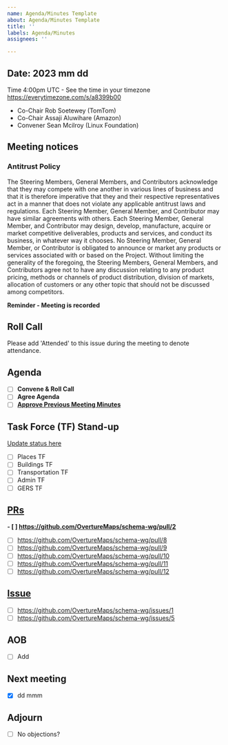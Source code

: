 ```yaml
---
name: Agenda/Minutes Template
about: Agenda/Minutes Template
title: ''
labels: Agenda/Minutes
assignees: ''

---
```


## Date: 2023 mm dd 
Time 4:00pm UTC - See the time in your timezone https://everytimezone.com/s/a8399b00

- Co-Chair Rob Soetewey (TomTom)
- Co-Chair Assaji Aluwihare (Amazon)
- Convener Sean Mcilroy (Linux Foundation)

## Meeting notices

### Antitrust Policy

The Steering Members, General Members, and Contributors acknowledge that they may compete with one another in various lines of business and that it is therefore imperative that they and their respective representatives act in a manner that does not violate any applicable antitrust laws and regulations. Each Steering Member, General Member, and Contributor may have similar agreements with others. Each Steering Member, General Member, and Contributor may design, develop, manufacture, acquire or market competitive deliverables, products and services, and conduct its business, in whatever way it chooses. No Steering Member, General Member, or Contributor is obligated to announce or market any products or services associated with or based on the Project. Without limiting the generality of the foregoing, the Steering Members, General Members, and Contributors agree not to have any discussion relating to any product pricing, methods or channels of product distribution, division of markets, allocation of customers or any other topic that should not be discussed among competitors.

**Reminder - Meeting is recorded**

## Roll Call

Please add 'Attended' to this issue during the meeting to denote attendance.

## Agenda
 - [ ] **Convene & Roll Call**
 - [ ] **Agree Agenda**
 - [ ] **[Approve Previous Meeting Minutes](https://github.com/OvertureMaps/schema-wg/issues?q=is%3Aopen+is%3Aissue+label%3AAgenda%2FMinutes)** 

## Task Force (TF) Stand-up
[Update status here](https://wiki.overturemaps.org/display/PROJ/Overture+H1+Technical+Deliverables+Tracking)
- [ ] Places TF
- [ ] Buildings TF
- [ ] Transportation TF
- [ ] Admin TF
- [ ] GERS TF

## [PRs](https://github.com/OvertureMaps/schema-wg/pulls) 
**- [ ] https://github.com/OvertureMaps/schema-wg/pull/2**
- [ ] https://github.com/OvertureMaps/schema-wg/pull/8
- [ ] https://github.com/OvertureMaps/schema-wg/pull/9
- [ ] https://github.com/OvertureMaps/schema-wg/pull/10
- [ ] https://github.com/OvertureMaps/schema-wg/pull/11
- [ ] https://github.com/OvertureMaps/schema-wg/pull/12

## [Issue](https://github.com/OvertureMaps/schema-wg/issues) 
- [ ] https://github.com/OvertureMaps/schema-wg/issues/1
- [ ] https://github.com/OvertureMaps/schema-wg/issues/5

## AOB
 - [ ] Add

## Next meeting
- [x] dd mmm

## Adjourn
- [ ] No objections?
